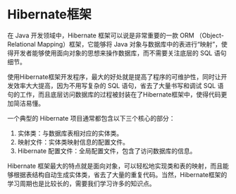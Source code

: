 # Hibernate框架
在 Java 开发领域中，Hibernate 框架可以说是非常重要的一款 ORM （Object-Relational Mapping）框架，它能够将 Java 对象与数据库中的表进行“映射”，使得开发者能够使用面向对象的思想来操作数据库，而不需要关注底层的 SQL 语句细节。

使用Hibernate框架开发程序，最大的好处就是提高了程序的可维护性，同时让开发效率大大提高，因为不用写复杂的 SQL 语句，省去了大量书写和调试 SQL 语句的工作，而且底层访问数据库的过程被封装在了Hibernate框架中，使得代码更加简洁易懂。

一个典型的 Hibernate 项目通常都包含以下三个核心的部分：

1. 实体类：与数据库表相对应的实体类。
2. 映射文件：实体类映射信息的配置文件。
3. Hibernate 配置文件：全局配置文件，包含了访问数据库的信息。

Hibernate 框架最大的特点就是面向对象，可以轻松地实现类和表的映射，而且能够根据表结构自动生成实体类，省去了大量的重复代码。当然，Hibernate框架的学习周期也是比较长的，需要我们学习许多的知识点。